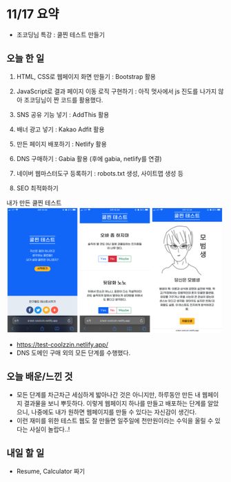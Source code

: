 # 11/17 요약
- 조코딩님 특강 : 쿨찐 테스트 만들기

## 오늘 한 일
1. HTML, CSS로 웹페이지 화면 만들기 : Bootstrap 활용

2. JavaScript로 결과 페이지 이동 로직 구현하기 : 아직 멋사에서 js 진도를 나가지 않아 조코딩님이 짠 코드를 활용했다.

3. SNS 공유 기능 넣기 : AddThis 활용

4. 배너 광고 넣기 : Kakao Adfit 활용

5. 만든 페이지 배포하기 : Netlify 활용

6. DNS 구매하기 : Gabia 활용 (후에 gabia, netlify를 연결)

7. 네이버 웹마스터도구 등록하기 : robots.txt 생성, 사이트맵 생성 등

8. SEO 최적화하기

내가 만든 쿨찐 테스트
![쿨찐 테스트](./images/1117_1.png)
- https://test-coolzzin.netlify.app/
- DNS 도메인 구매 외의 모든 단계를 수행했다.


## 오늘 배운/느낀 것
- 모든 단계를 차근차근 세심하게 밟아나간 것은 아니지만, 하루동안 만든 내 웹페이지 결과물을 보니 뿌듯하다. 이렇게 웹페이지 하나를 만들고 배포하는 단계를 알았으니, 나중에도 내가 원하면 웹페이지를 만들 수 있다는 자신감이 생긴다.
- 이런 재미를 위한 테스트 웹도 잘 만들면 일주일에 천만원이라는 수익을 올릴 수 있다는 사실이 놀랍다..!

## 내일 할 일
- Resume, Calculator 짜기